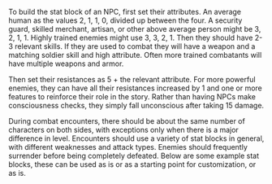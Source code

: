 To build the stat block of an NPC, first set their attributes. An average human as the values 2, 1, 1, 0, divided up between the four. A security guard, skilled merchant, artisan, or other above average person might be 3, 2, 1, 1. Highly trained enemies might use 3, 3, 2, 1. 
Then they should have 2-3 relevant skills. If they are used to combat they will have a weapon and a matching soldier skill and high attribute. Often more trained combatants will have multiple weapons and armor.

Then set their resistances as 5 + the relevant attribute. For more powerful enemies, they can have all their resistances increased by 1 and one or more features to reinforce their role in the story. Rather than having NPCs make consciousness checks, they simply fall unconscious after taking 15 damage.

During combat encounters, there should be about the same number of characters on both sides, with exceptions only when there is a major difference in level. Encounters should use a variety of stat blocks in general, with different weaknesses and attack types. Enemies should frequently surrender before being completely defeated. Below are some example stat blocks, these can be used as is or as a starting point for customization, or as is.